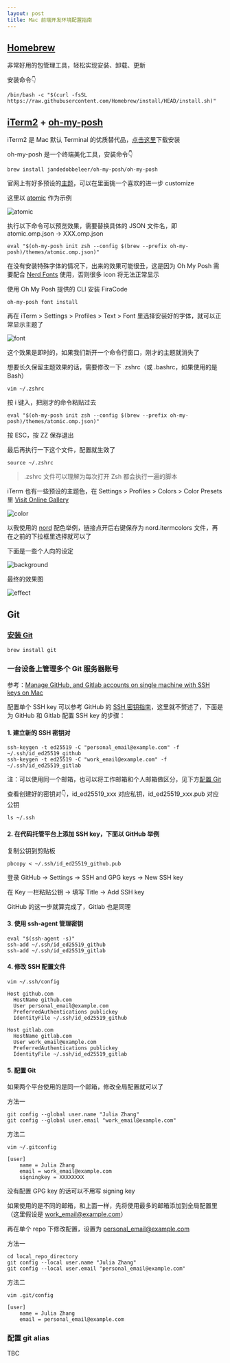 ```yaml
---
layout: post
title: Mac 前端开发环境配置指南
---
```


## [Homebrew](https://brew.sh/)
非常好用的包管理工具，轻松实现安装、卸载、更新

安装命令👇

```shell
/bin/bash -c "$(curl -fsSL https://raw.githubusercontent.com/Homebrew/install/HEAD/install.sh)"
```

## [iTerm2](https://iterm2.com/) + [oh-my-posh](https://ohmyposh.dev/)

iTerm2 是 Mac 默认 Terminal 的优质替代品，[点击这里](https://iterm2.com/downloads.html)下载安装

oh-my-posh 是一个终端美化工具，安装命令👇

```shell
brew install jandedobbeleer/oh-my-posh/oh-my-posh
```

官网上有好多预设的[主题](https://ohmyposh.dev/docs/themes)，可以在里面挑一个喜欢的进一步 customize

这里以 [atomic](https://github.com/JanDeDobbeleer/oh-my-posh/blob/main/themes/atomic.omp.json) 作为示例

![atomic](/assets/mac-setup/atomic.png)

执行以下命令可以预览效果，需要替换具体的 JSON 文件名，即 atomic.omp.json -> XXX.omp.json

```shell
eval "$(oh-my-posh init zsh --config $(brew --prefix oh-my-posh)/themes/atomic.omp.json)"
```

在没有安装特殊字体的情况下，出来的效果可能很丑，这是因为 Oh My Posh 需要配合 [Nerd Fonts](https://www.nerdfonts.com/) 使用，否则很多 icon 将无法正常显示

使用 Oh My Posh 提供的 CLI 安装 FiraCode

```shell
oh-my-posh font install
```

再在 iTerm > Settings > Profiles > Text > Font 里选择安装好的字体，就可以正常显示主题了

![font](/assets/mac-setup/font.png)

这个效果是即时的，如果我们新开一个命令行窗口，刚才的主题就消失了

想要长久保留主题效果的话，需要修改一下 .zshrc（或 .bashrc，如果使用的是 Bash）

```shell
vim ~/.zshrc
```

按 i 键入，把刚才的命令粘贴过去

```shell
eval "$(oh-my-posh init zsh --config $(brew --prefix oh-my-posh)/themes/atomic.omp.json)"
```

按 ESC，按 ZZ 保存退出

最后再执行一下这个文件，配置就生效了

```shell
source ~/.zshrc
```

> .zshrc 文件可以理解为每次打开 Zsh 都会执行一遍的脚本

iTerm 也有一些预设的主题色，在 Settings > Profiles > Colors > Color Presets 里 [Visit Online Gallery](https://iterm2colorschemes.com/)

![color](/assets/mac-setup/iterm-color.png)

以我使用的 [nord](https://raw.githubusercontent.com/mbadolato/iTerm2-Color-Schemes/master/schemes/nord.itermcolors) 配色举例，链接点开后右键保存为 nord.itermcolors 文件，再在之前的下拉框里选择就可以了 

下面是一些个人向的设定

![background](/assets/mac-setup/background.png)

最终的效果图

![effect](/assets/mac-setup/effect.png)

## Git
### [安装 Git](https://git-scm.com/download/mac)

```shell
brew install git
```


### 一台设备上管理多个 Git 服务器账号

参考：[Manage GitHub, and Gitlab accounts on single machine with SSH keys on Mac](https://medium.com/@viviennediegoencarnacion/manage-github-and-gitlab-accounts-on-single-machine-with-ssh-keys-on-mac-43fda49b7c8d)

配置单个 SSH key 可以参考 GitHub 的 [SSH 密钥指南](https://docs.github.com/en/authentication/connecting-to-github-with-ssh)，这里就不赘述了，下面是为 GitHub 和 Gitlab 配置 SSH key 的步骤：

#### 1. 建立新的 SSH 密钥对

```shell
ssh-keygen -t ed25519 -C "personal_email@example.com" -f ~/.ssh/id_ed25519_github
ssh-keygen -t ed25519 -C "work_email@example.com" -f ~/.ssh/id_ed25519_gitlab
```

注：可以使用同一个邮箱，也可以将工作邮箱和个人邮箱做区分，见下方[配置 Git](#5-配置-git)

查看创建好的密钥对👇，id_ed25519_xxx 对应私钥，id_ed25519_xxx.pub 对应公钥

```shell
ls ~/.ssh
```

#### 2. 在代码托管平台上添加 SSH key，下面以 GitHub 举例

复制公钥到剪贴板

```shell
pbcopy < ~/.ssh/id_ed25519_github.pub
```

登录 GitHub -> Settings -> SSH and GPG keys -> New SSH key

在 Key 一栏粘贴公钥 -> 填写 Title -> Add SSH key

GitHub 的这一步就算完成了，Gitlab 也是同理

#### 3. 使用 ssh-agent 管理密钥

```shell
eval "$(ssh-agent -s)"
ssh-add ~/.ssh/id_ed25519_github
ssh-add ~/.ssh/id_ed25519_gitlab
```

#### 4. 修改 SSH 配置文件

```shell
vim ~/.ssh/config
```

```
Host github.com
  HostName github.com
  User personal_email@example.com
  PreferredAuthentications publickey
  IdentityFile ~/.ssh/id_ed25519_github
  
Host gitlab.com
  HostName gitlab.com
  User work_email@example.com
  PreferredAuthentications publickey
  IdentityFile ~/.ssh/id_ed25519_gitlab
```

#### 5. 配置 Git

如果两个平台使用的是同一个邮箱，修改全局配置就可以了

方法一

```shell
git config --global user.name "Julia Zhang"
git config --global user.email "work_email@example.com"
```

方法二

```shell
vim ~/.gitconfig
```

```
[user]
    name = Julia Zhang
    email = work_email@example.com
    signingkey = XXXXXXXX
```

没有配置 GPG key 的话可以不用写 signing key

如果使用的是不同的邮箱，和上面一样，先将使用最多的邮箱添加到全局配置里（这里假设是 work_email@example.com）

再在单个 repo 下修改配置，设置为 personal_email@example.com

方法一

```shell
cd local_repo_directory
git config --local user.name "Julia Zhang"
git config --local user.email "personal_email@example.com"
```

方法二

```shell
vim .git/config
```

```
[user]
    name = Julia Zhang
    email = personal_email@example.com
```

### 配置 git alias
TBC
